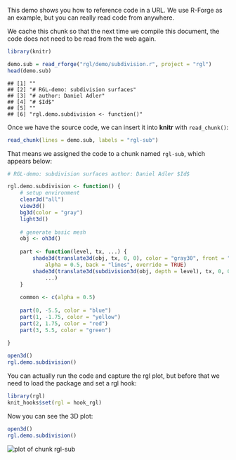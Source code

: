 This demo shows you how to reference code in a URL. We use R-Forge as an example, but you can really read code from anywhere.

We cache this chunk so that the next time we compile this document, the code does not need to be read from the web again.

```{.r .chunk-source}
library(knitr)
```

```{.r .chunk-source}
demo.sub = read_rforge("rgl/demo/subdivision.r", project = "rgl")
head(demo.sub)
```

```{.chunk-output}
## [1] ""                                  
## [2] "# RGL-demo: subdivision surfaces"  
## [3] "# author: Daniel Adler"            
## [4] "# $Id$"                            
## [5] ""                                  
## [6] "rgl.demo.subdivision <- function()"
```

Once we have the source code, we can insert it into **knitr** with `read_chunk()`:


```{.r .chunk-source}
read_chunk(lines = demo.sub, labels = "rgl-sub")
```

That means we assigned the code to a chunk named `rgl-sub`, which appears below:


```{.r .chunk-source}
# RGL-demo: subdivision surfaces author: Daniel Adler $Id$

rgl.demo.subdivision <- function() {
    # setup environment
    clear3d("all")
    view3d()
    bg3d(color = "gray")
    light3d()
    
    # generate basic mesh
    obj <- oh3d()
    
    part <- function(level, tx, ...) {
        shade3d(translate3d(obj, tx, 0, 0), color = "gray30", front = "lines", 
            alpha = 0.5, back = "lines", override = TRUE)
        shade3d(translate3d(subdivision3d(obj, depth = level), tx, 0, 0), override = TRUE, 
            ...)
    }
    
    common <- c(alpha = 0.5)
    
    part(0, -5.5, color = "blue")
    part(1, -1.75, color = "yellow")
    part(2, 1.75, color = "red")
    part(3, 5.5, color = "green")
    
}

open3d()
rgl.demo.subdivision()
```

You can actually run the code and capture the rgl plot, but before that we need to load the package and set a rgl hook:


```{.r .chunk-source}
library(rgl)
knit_hooks$set(rgl = hook_rgl)
```

Now you can see the 3D plot:


```{.r .chunk-source}
open3d()
rgl.demo.subdivision()
```

![plot of chunk rgl-sub](http://db.yihui.name/knitr-examples/figure/046-read-rforge-rgl-sub-1.png)
